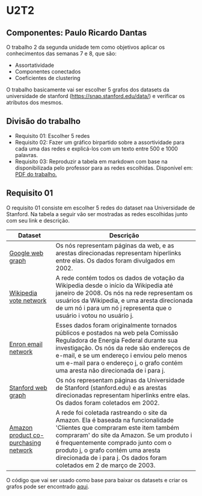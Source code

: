 # U2T2
## Componentes: Paulo Ricardo Dantas
O trabalho 2 da segunda unidade tem como objetivos aplicar os conhecimentos das semanas 7 e 8, que são:
- Assortatividade
- Componentes conectados
- Coeficientes de clustering

O trabalho basicamente vai ser escolher 5 grafos dos datasets da universidade de stanford (<https://snap.stanford.edu/data/>) e verificar os atributos dos mesmos.

## Divisão do trabalho
- Requisito 01: Escolher 5 redes 
- Requisito 02: Fazer um gráfico birpartido sobre a assortividade para cada uma das redes e explicá-los com um texto entre 500 e 1000 palavras.
- Requisito 03: Reproduzir a tabela em markdown com base na disponibilizada pelo professor para as redes escolhidas. Disponível em: [PDF do trabalho.](https://github.com/ivanovitchm/datastructure/blob/main/lessons/week_09/U2T2.pdf)

## Requisito 01
O requisito 01 consiste em escolher 5 redes do dataset naa Universidade de Stanford. Na tabela a seguir vão ser mostradas as redes escolhidas junto com seu link e descrição.

| Dataset | Descrição | 
|------|------|
| [Google web graph](https://snap.stanford.edu/data/web-Google.html) | Os nós representam páginas da web, e as arestas direcionadas representam hiperlinks entre elas. Os dados foram divulgados em 2002. |
| [Wikipedia vote network](https://snap.stanford.edu/data/wiki-Vote.html) | A rede contém todos os dados de votação da Wikipedia desde o início da Wikipedia até janeiro de 2008. Os nós na rede representam os usuários da Wikipedia, e uma aresta direcionada de um nó i para um nó j representa que o usuário i votou no usuário j. |
| [Enron email network](https://snap.stanford.edu/data/email-Enron.html) | Esses dados foram originalmente tornados públicos e postados na web pela Comissão Reguladora de Energia Federal durante sua investigação. Os nós da rede são endereços de e-mail, e se um endereço i enviou pelo menos um e-mail para o endereço j, o grafo contém uma aresta não direcionada de i para j. |
| [Stanford web graph](https://snap.stanford.edu/data/web-Stanford.html) | Os nós representam páginas da Universidade de Stanford (stanford.edu) e as arestas direcionadas representam hiperlinks entre elas. Os dados foram coletados em 2002. |
| [Amazon product co-purchasing network](https://snap.stanford.edu/data/web-Stanford.html) | A rede foi coletada rastreando o site da Amazon. Ela é baseada na funcionalidade 'Clientes que compraram este item também compraram' do site da Amazon. Se um produto i é frequentemente comprado junto com o produto j, o grafo contém uma aresta direcionada de i para j. Os dados foram coletados em 2 de março de 2003. |

O código que vai ser usado como base para baixar os datasets e criar os grafos pode ser encontrado [aqui](https://github.com/rikdantas/Algoritmos-Estruturas-Dados-II/blob/main/U2T2/source/U2T2_Requisito_01.ipynb).
